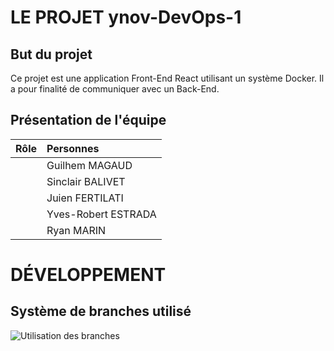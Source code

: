 # LE PROJET ynov-DevOps-1

## But du projet
Ce projet est une application Front-End React utilisant un système Docker.
Il a pour finalité de communiquer avec un Back-End.

## Présentation de l'équipe
|Rôle      |Personnes           |
|----------|:-------------------|
|          |Guilhem MAGAUD      |
|          |Sinclair BALIVET    |
|          |Juien FERTILATI     |
|          |Yves-Robert ESTRADA |
|          |Ryan MARIN          |

# DÉVELOPPEMENT

## Système de branches utilisé
![Utilisation des branches](https://user-images.githubusercontent.com/95910660/196155129-60bf4974-3816-4e6c-a3a5-20d44b29550c.png)
